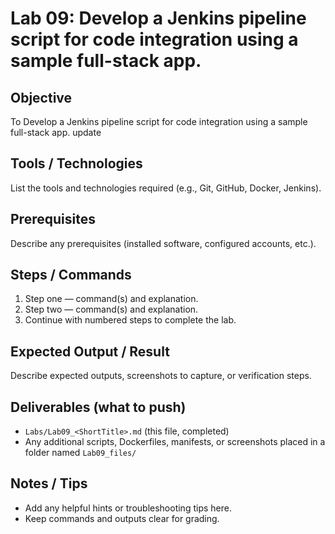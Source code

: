 # Lab 09: Develop a Jenkins pipeline script for code integration using a sample full-stack app.

## Objective
To Develop a Jenkins pipeline script for code integration using a sample full-stack app.
update

## Tools / Technologies
List the tools and technologies required (e.g., Git, GitHub, Docker, Jenkins).

## Prerequisites
Describe any prerequisites (installed software, configured accounts, etc.).

## Steps / Commands
1. Step one — command(s) and explanation.
2. Step two — command(s) and explanation.
3. Continue with numbered steps to complete the lab.

## Expected Output / Result
Describe expected outputs, screenshots to capture, or verification steps.

## Deliverables (what to push)
- `Labs/Lab09_<ShortTitle>.md` (this file, completed)
- Any additional scripts, Dockerfiles, manifests, or screenshots placed in a folder named `Lab09_files/`

## Notes / Tips
- Add any helpful hints or troubleshooting tips here.
- Keep commands and outputs clear for grading.

